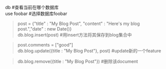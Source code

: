 db          #查看当前在哪个数据库    
use foobar  #选择数据库foobar   

> post = {"title" : "My Blog Post", "content" : "Here's my blog post.","date" : new Date()}    
> db.blog.insert(post)    #用insert方法将其保存到blog集合中    

> post.comments = ["good"]   
> db.blog.update({title : "My Blog Post"}, post)   #update新的一个feature    

> db.blog.remove({title : "My Blog Post"})   #删除该document
